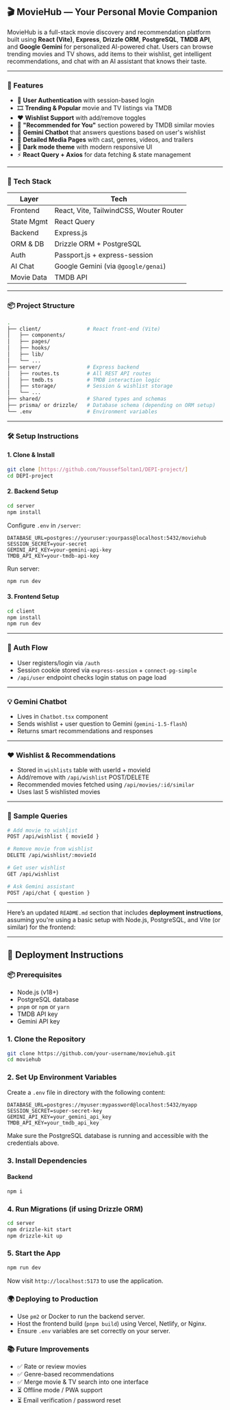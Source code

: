 ## 🎬 MovieHub — Your Personal Movie Companion

MovieHub is a full-stack movie discovery and recommendation platform built using **React (Vite)**, **Express**, **Drizzle ORM**, **PostgreSQL**, **TMDB API**, and **Google Gemini** for personalized AI-powered chat.
Users can browse trending movies and TV shows, add items to their wishlist, get intelligent recommendations, and chat with an AI assistant that knows their taste.

---

### 🚀 Features

* 🔐 **User Authentication** with session-based login
* 🎞️ **Trending & Popular** movie and TV listings via TMDB
* ❤️ **Wishlist Support** with add/remove toggles
* 🎯 **"Recommended for You"** section powered by TMDB similar movies
* 🤖 **Gemini Chatbot** that answers questions based on user's wishlist
* 🎥 **Detailed Media Pages** with cast, genres, videos, and trailers
* 🌙 **Dark mode theme** with modern responsive UI
* ⚡ **React Query + Axios** for data fetching & state management

---

### 🧱 Tech Stack

| Layer      | Tech                                    |
| ---------- | --------------------------------------- |
| Frontend   | React, Vite, TailwindCSS, Wouter Router |
| State Mgmt | React Query                             |
| Backend    | Express.js                              |
| ORM & DB   | Drizzle ORM + PostgreSQL                |
| Auth       | Passport.js + express-session           |
| AI Chat    | Google Gemini (via `@google/genai`)     |
| Movie Data | TMDB API                                |

---

### 📦 Project Structure

```bash
.
├── client/               # React front-end (Vite)
│   ├── components/
│   ├── pages/
│   ├── hooks/
│   ├── lib/
│   └── ...
├── server/               # Express backend
│   ├── routes.ts         # All REST API routes
│   ├── tmdb.ts           # TMDB interaction logic
│   ├── storage/          # Session & wishlist storage
│   └── ...
├── shared/               # Shared types and schemas
├── prisma/ or drizzle/   # Database schema (depending on ORM setup)
└── .env                  # Environment variables
```

---

### 🛠️ Setup Instructions

#### 1. Clone & Install

```bash
git clone [https://github.com/YoussefSoltan1/DEPI-project/]
cd DEPI-project
```

#### 2. Backend Setup

```bash
cd server
npm install
```

Configure `.env` in `/server`:

```env
DATABASE_URL=postgres://youruser:yourpass@localhost:5432/moviehub
SESSION_SECRET=your-secret
GEMINI_API_KEY=your-gemini-api-key
TMDB_API_KEY=your-tmdb-api-key
```

Run server:

```bash
npm run dev
```

#### 3. Frontend Setup

```bash
cd client
npm install
npm run dev
```

---

### 🔐 Auth Flow

* User registers/login via `/auth`
* Session cookie stored via `express-session` + `connect-pg-simple`
* `/api/user` endpoint checks login status on page load

---

### 💡 Gemini Chatbot

* Lives in `Chatbot.tsx` component
* Sends wishlist + user question to Gemini (`gemini-1.5-flash`)
* Returns smart recommendations and responses

---

### ❤️ Wishlist & Recommendations

* Stored in `wishlists` table with userId + movieId
* Add/remove with `/api/wishlist` POST/DELETE
* Recommended movies fetched using `/api/movies/:id/similar`
* Uses last 5 wishlisted movies

---

### 🧪 Sample Queries

```bash
# Add movie to wishlist
POST /api/wishlist { movieId }

# Remove movie from wishlist
DELETE /api/wishlist/:movieId

# Get user wishlist
GET /api/wishlist

# Ask Gemini assistant
POST /api/chat { question }
```

---

Here’s an updated `README.md` section that includes **deployment instructions**, assuming you're using a basic setup with Node.js, PostgreSQL, and Vite (or similar) for the frontend:

---

## 🚀 Deployment Instructions

### 📦 Prerequisites

* Node.js (v18+)
* PostgreSQL database
* `pnpm` or `npm` or `yarn`
* TMDB API key
* Gemini API key

### 1. Clone the Repository

```bash
git clone https://github.com/your-username/moviehub.git
cd moviehub
```

### 2. Set Up Environment Variables

Create a `.env` file in directory with the following content:

```env
DATABASE_URL=postgres://myuser:mypassword@localhost:5432/myapp
SESSION_SECRET=super-secret-key
GEMINI_API_KEY=your_gemini_api_key
TMDB_API_KEY=your_tmdb_api_key
```

Make sure the PostgreSQL database is running and accessible with the credentials above.

### 3. Install Dependencies

#### Backend

```bash
npm i
```

### 4. Run Migrations (if using Drizzle ORM)

```bash
cd server
npm drizzle-kit start  
npm drizzle-kit up
```

### 5. Start the App

```bash
npm run dev
```

Now visit `http://localhost:5173` to use the application.

### 🌍 Deploying to Production

* Use `pm2` or Docker to run the backend server.
* Host the frontend build (`pnpm build`) using Vercel, Netlify, or Nginx.
* Ensure `.env` variables are set correctly on your server.

### 📚 Future Improvements

* ✅ Rate or review movies
* ✅ Genre-based recommendations
* ✅ Merge movie & TV search into one interface
* ⏳ Offline mode / PWA support
* ⏳ Email verification / password reset

